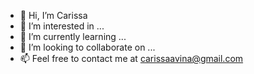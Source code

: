 - 👋 Hi, I’m Carissa
- 👀 I’m interested in ...
- 🌱 I’m currently learning ...
- 💞️ I’m looking to collaborate on ...
- 📫 Feel free to contact me at carissaavina@gmail.com

<!---
carissaavina/carissaavina is a ✨ special ✨ repository because its `README.md` (this file) appears on your GitHub profile.
You can click the Preview link to take a look at your changes.
--->
